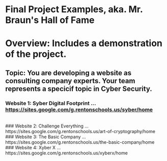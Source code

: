 # Final Project Examples, aka. Mr. Braun's Hall of Fame 

# Overview: Includes a demonstration of the project. 

## Topic: You are developing a website as consulting company experts. Your team represents a specicif topic in Cyber Security.

### Website 1: Syber Digital Footprint ...  https://sites.google.com/g.rentonschools.us/syber/home

<br>
### Website 2: Challenge Everything ...  https://sites.google.com/g.rentonschools.us/art-of-cryptography/home

<br>
### Website 3: The Basic Company ...  https://sites.google.com/g.rentonschools.us/the-basic-company/home

<br>
### Website 4: Xyber X ...  https://sites.google.com/g.rentonschools.us/xyberx/home
